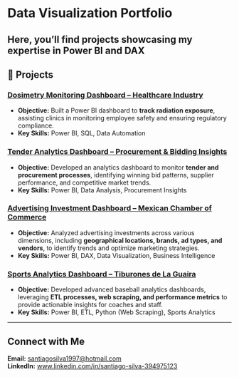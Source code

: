 # Data Visualization Portfolio  
Here, you’ll find projects showcasing my expertise in **Power BI and DAX**
---

## 📂 Projects  

### [Dosimetry Monitoring Dashboard – Healthcare Industry](https://app.powerbi.com/view?r=eyJrIjoiYzMyNDM1MWYtMGI0Ni00NGZlLWIxMWUtOGNmNThhNWI4OGQ1IiwidCI6IjQ0OTAzZDRkLTkxYWQtNGM4OC05ZWJkLTg2ZjA3NjQxNGU0ZCIsImMiOjR9&pageName=ReportSectiond3340ac9ed2ba334cccb)
- **Objective:** Built a Power BI dashboard to **track radiation exposure**, assisting clinics in monitoring employee safety and ensuring regulatory compliance.
- **Key Skills:** Power BI, SQL, Data Automation

### [Tender Analytics Dashboard – Procurement & Bidding Insights](https://app.powerbi.com/view?r=eyJrIjoiZWViYWI5Y2ItZTk5ZS00NzkyLTkwNzktMDg0MDhlZjYxNTJhIiwidCI6IjQ0OTAzZDRkLTkxYWQtNGM4OC05ZWJkLTg2ZjA3NjQxNGU0ZCIsImMiOjR9)
- **Objective:** Developed an analytics dashboard to monitor **tender and procurement processes**, identifying winning bid patterns, supplier performance, and competitive market trends.
- **Key Skills:** Power BI, Data Analysis, Procurement Insights

### [Advertising Investment Dashboard – Mexican Chamber of Commerce](https://app.powerbi.com/view?r=eyJrIjoiYTFkYjVhNjUtNmUzMS00MzMwLTllMmItOTZjNTc2NmQzNWIyIiwidCI6IjQ0OTAzZDRkLTkxYWQtNGM4OC05ZWJkLTg2ZjA3NjQxNGU0ZCIsImMiOjR9)
- **Objective:** Analyzed advertising investments across various dimensions, including **geographical locations, brands, ad types, and vendors**, to identify trends and optimize marketing strategies.
- **Key Skills:** Power BI, DAX, Data Visualization, Business Intelligence

### [Sports Analytics Dashboard – Tiburones de La Guaira](https://app.powerbi.com/view?r=eyJrIjoiOGUyYjIwMzEtMDBiNC00MzYzLTgwNjgtZjBlNGEyMGY1NDAyIiwidCI6IjQ0OTAzZDRkLTkxYWQtNGM4OC05ZWJkLTg2ZjA3NjQxNGU0ZCIsImMiOjR9&pageName=ReportSectiond2394a3d966a0ad38c4b)
- **Objective:** Developed advanced baseball analytics dashboards, leveraging **ETL processes, web scraping, and performance metrics** to provide actionable insights for coaches and staff.
- **Key Skills:** Power BI, ETL, Python (Web Scraping), Sports Analytics

---

## Connect with Me  
**Email:** santiagosilva1997@hotmail.com  
**LinkedIn:** www.linkedin.com/in/santiago-silva-394975123  


